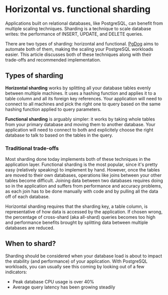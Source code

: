 # Horizontal vs. functional sharding

Applications built on relational databases, like PostgreSQL, can benefit from multiple scaling techniques. Sharding is a technique to scale database writes: the performance of INSERT, UPDATE, and DELETE queries.

There are two types of sharding: horizontal and functional. [PgDog](/) aims to automate both of them, making the scaling your PostgreSQL workloads easier. This article discusses both of these techniques along with their trade-offs and recommended implementation.

## Types of sharding

**Horizontal sharding** works by splitting all your database tables evenly between multiple machines. It uses a hashing function and applies it to a table column and all its foreign key references. Your application will need to connect to all machines and pick the right one to query based on the same hashing function applied to query parameters.

**Functional sharding** is arguably simpler: it works by taking whole tables from your primary database and moving them to another database. Your application will need to connect to both and explicitely choose the right database to talk to based on the tables in the query.

### Traditional trade-offs

Most sharding done today implements both of these techniques in the application layer. Functional sharding is the most popular, since it's pretty easy (relatively speaking) to implement by hand. However, once the tables are moved to their own databases, operations like joins between your other tables become difficult. Joining data between two databases requires doing so in the application and suffers from performance and accuracy problems, as each join has to be done manually with code and by pulling all the data off of each database.

Horizontal sharding requires that the sharding key, a table column, is representative of how data is accessed by the application. If chosen wrong, the percentage of cross-shard (aka all-shard) queries becomes too high and performance benefits brought by splitting data between multiple databases are reduced.



## When to shard?

Sharding should be considered when your database load is about to impact the stability (and performance) of your application. With PostgreSQL workloads, you can usually see this coming by looking out of a few indicators:

- Peak database CPU usage is over 40%
- Average query latency has been growing steadily
